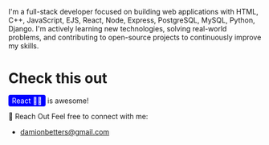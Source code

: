 I'm a full-stack developer focused on building web applications with HTML, C++, JavaScript, EJS, React, Node, Express, PostgreSQL, MySQL, Python, Django. I'm actively learning new technologies, solving real-world problems, and contributing to open-source projects to continuously improve my skills.

# Check this out

<span style="background-color: blue; color: white; padding: 0.2em 0.5em; border-radius: 4px;">React 💪🏾</span> is awesome!


💬 Reach Out
Feel free to connect with me:
- damionbetters@gmail.com
